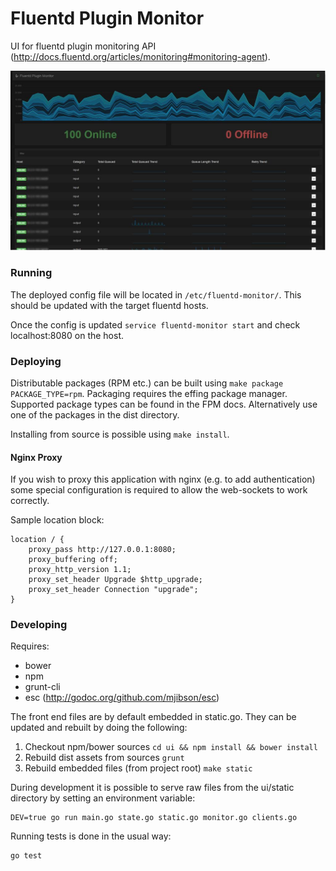Fluentd Plugin Monitor
========================

UI for fluentd plugin monitoring API (http://docs.fluentd.org/articles/monitoring#monitoring-agent).

![Image](ui/static/img/screenshot.png "Screenshot")

### Running

The deployed config file will be located in `/etc/fluentd-monitor/`. This should
be updated with the target fluentd hosts.

Once the config is updated `service fluentd-monitor start` and check localhost:8080 on the host.

### Deploying

Distributable packages (RPM etc.) can be built using `make package PACKAGE_TYPE=rpm`. Packaging requires the effing
package manager. Supported package types can be found in the FPM docs. Alternatively use one of the packages in
the dist directory.

Installing from source is possible using `make install`.

#### Nginx Proxy

If you wish to proxy this application with nginx (e.g. to add authentication) some special configuration is required
to allow the web-sockets to work correctly.

Sample location block:

```
location / {
    proxy_pass http://127.0.0.1:8080;
    proxy_buffering off;
    proxy_http_version 1.1;
    proxy_set_header Upgrade $http_upgrade;
    proxy_set_header Connection "upgrade";
}

```

### Developing

Requires:
- bower
- npm
- grunt-cli
- esc (http://godoc.org/github.com/mjibson/esc)

The front end files are by default embedded in static.go. They can be updated and rebuilt
by doing the following:

1. Checkout npm/bower sources `cd ui && npm install && bower install`
2. Rebuild dist assets from sources `grunt`
3. Rebuild embedded files (from project root) `make static`

During development it is possible to serve raw files from the ui/static directory by setting
an environment variable:

    DEV=true go run main.go state.go static.go monitor.go clients.go

Running tests is done in the usual way:

    go test
